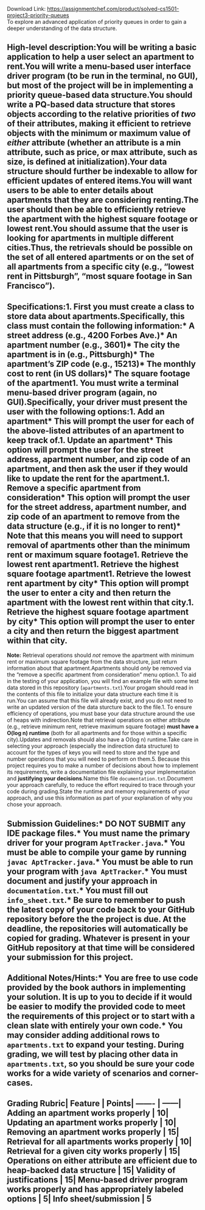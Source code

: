 Download Link: https://assignmentchef.com/product/solved-cs1501-project3-priority-queues
<br>
To explore an advanced application of priority queues in order to gain a deeper understanding of the data structure.

## High-level description:You will be writing a basic application to help a user select an apartment to rent.You will write a menu-based user interface driver program (to be run in the terminal, no GUI), but most of the project will be in implementing a priority queue-based data structure.You should write a PQ-based data structure that stores objects according to the relative priorities of *two* of their attributes, making it efficient to retrieve objects with the minimum or maximum value of *either* attribute (whether an attribute is a min attribute, such as price, or max attribute, such as size, is defined at initialization).Your data structure should further be indexable to allow for efficient updates of entered items.You will want users to be able to enter details about apartments that they are considering renting.The user should then be able to efficiently retrieve the apartment with the highest square footage or lowest rent.You should assume that the user is looking for apartments in multiple different cities.Thus, the retrievals should be possible on the set of all entered apartments or on the set of all apartments from a specific city (e.g., “lowest rent in Pittsburgh”, “most square footage in San Francisco”).

## Specifications:1. First you must create a class to store data about apartments.Specifically, this class must contain the following information:* A street address (e.g., 4200 Forbes Ave.)* An apartment number (e.g., 3601)* The city the apartment is in (e.g., Pittsburgh)* The apartment’s ZIP code (e.g., 15213)* The monthly cost to rent (in US dollars)* The square footage of the apartment1. You must write a terminal menu-based driver program (again, no GUI).Specifically, your driver must present the user with the following options:1. Add an apartment* This will prompt the user for each of the above-listed attributes of an apartment to keep track of.1. Update an apartment* This option will prompt the user for the street address, apartment number, and zip code of an apartment, and then ask the user if they would like to update the rent for the apartment.1. Remove a specific apartment from consideration* This option will prompt the user for the street address, apartment number, and zip code of an apartment to remove from the data structure (e.g., if it is no longer to rent)* Note that this means you will need to support removal of apartments other than the minimum rent or maximum square footage1. Retrieve the lowest rent apartment1. Retrieve the highest square footage apartment1. Retrieve the lowest rent apartment by city* This option will prompt the user to enter a city and then return the apartment with the lowest rent within that city.1. Retrieve the highest square footage apartment by city* This option will prompt the user to enter a city and then return the biggest apartment within that city.

**Note:** Retrieval operations should *not* remove the apartment with minimum rent or maximum square footage from the data structure, just return information about that apartment.Apartments should *only* be removed via the “remove a specific apartment from consideration” menu option.1. To aid in the testing of your application, you will find an example file with some test data stored in this repository (`apartments.txt`).Your progam should read in the contents of this file to initialize your data structure each time it is run.You can assume that this file will already exist, and you do not need to write an updated version of the data sturcture back to the file.1. To ensure efficiency of operations, you must base your data structure around the use of heaps with indirection.Note that retrieval operations on either attribute (e.g., retrieve minimum rent, retrieve maximum square footage) **must have a O(log n) runtime** (both for all apartments and for those within a specific city).Updates and removals should also have a O(log n) runtime.Take care in selecting your approach (especially the indirection data structure) to account for the types of keys you will need to store and the type and number operations that you will need to perform on them.5. Because this project requires you to make a number of decisions about how to implement its requirements, write a documentation file explaining your implementation and **justifying your decisions**.Name this file `documentation.txt`.Document your approach carefully, to reduce the effort required to trace through your code during grading.State the runtime and memory requirements of your approach, and use this information as part of your explanation of why you chose your approach.

## Submission Guidelines:* **DO NOT SUBMIT** any IDE package files.* You must name the primary driver for your program `AptTracker.java`.* You must be able to compile your game by running `javac AptTracker.java`.* You must be able to run your program with `java AptTracker`.* You must document and justify your approach in `documentation.txt`.* You must fill out `info_sheet.txt`.* Be sure to remember to push the latest copy of your code back to your GitHub repository before the the project is due. At the deadline, the repositories will automatically be copied for grading. Whatever is present in your GitHub repository at that time will be considered your submission for this project.

## Additional Notes/Hints:* You are free to use code provided by the book authors in implementing your solution. It is up to you to decide if it would be easier to modify the provided code to meet the requirements of this project or to start with a clean slate with entirely your own code.* You may consider adding additional rows to `apartments.txt` to expand your testing. During grading, we will test by placing other data in `apartments.txt`, so you should be sure your code works for a wide variety of scenarios and corner-cases.

## Grading Rubric| Feature | Points| ——- | ——| Adding an apartment works properly | 10| Updating an apartment works properly | 10| Removing an apartment works properly | 15| Retrieval for all apartments works properly | 10| Retrieval for a given city works properly | 15| Operations on either attribute are efficient due to heap-backed data structure | 15| Validity of justifications | 15| Menu-based driver program works properly and has appropriately labeled options | 5| Info sheet/submission | 5